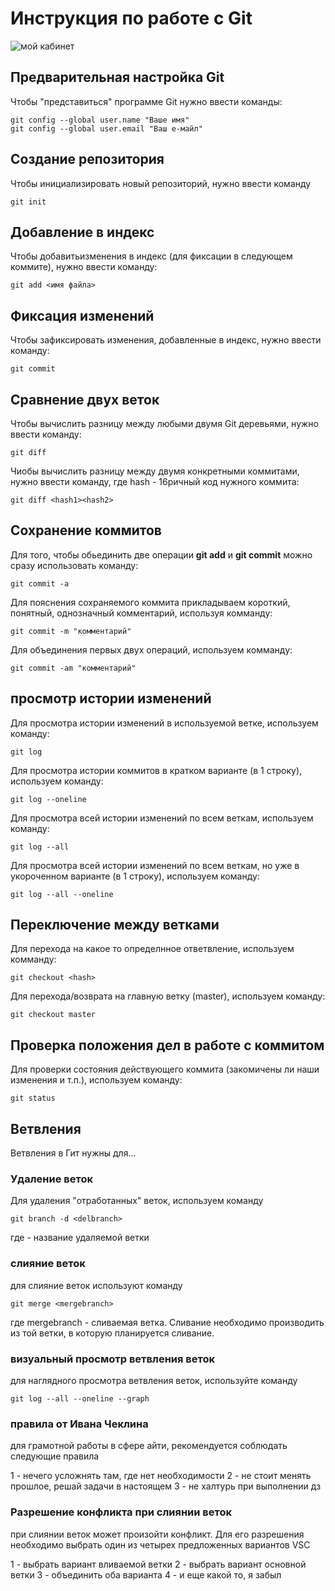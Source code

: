 # **Инструкция по работе с Git**

![мой кабинет](git.jpg)

## Предварительная настройка Git

Чтобы "представиться" программе Git нужно ввести команды:

    git config --global user.name "Ваше имя"
    git config --global user.email "Ваш е-майл"

## Создание репозитория

Чтобы инициализировать новый репозиторий, нужно ввести команду

    git init

## Добавление в индекс

Чтобы добавитьизменения в индекс (для фиксации в следующем коммите), нужно ввести команду:

    git add <имя файла>

## Фиксация изменений

Чтобы зафиксировать изменения, добавленные в индекс, нужно ввести команду:

    git commit

## Сравнение двух веток

Чтобы  вычислить разницу между любыми двумя Git деревьями, нужно ввести команду:

    git diff

Чиобы вычислить разницу между двумя конкретными коммитами, нужно ввести команду, где hash - 16ричный код нужного коммита:

    git diff <hash1><hash2>

## Сохранение коммитов

Для того, чтобы обьединить две операции **git add** и **git commit** можно сразу использовать команду:

    git commit -a

Для пояснения сохраняемого коммита прикладываем короткий, понятный, однозначный комментарий, используя комманду:

    git commit -m "комментарий"

Для объединения первых двух операций, используем комманду:

    git commit -am "комментарий"

## просмотр истории изменений

Для просмотра истории изменений в используемой ветке, используем команду:

    git log

Для просмотра истории коммитов в кратком варианте (в 1 строку), используем команду:

    git log --oneline

Для просмотра всей истории изменений по всем веткам, используем команду:

    git log --all

Для просмотра всей истории изменений по всем веткам, но уже в укороченном варианте (в 1 строку), используем команду:

    git log --all --oneline

## Переключение между ветками

Для перехода на какое то определнное ответвление, используем комманду:

    git checkout <hash>

Для перехода/возврата на главную ветку (master), используем команду:

    git checkout master

## Проверка положения дел в работе с коммитом

Для проверки состояния действующего коммита (закомичены ли наши изменения и т.п.), используем команду:

    git status

## Ветвления

Ветвления в Гит нужны для...


### Удаление веток

Для удаления "отработанных" веток, используем команду

    git branch -d <delbranch> 
где <delbranch> - название удаляемой ветки

### слияние веток

для слияние веток используют команду

    git merge <mergebranch>
где mergebranch - сливаемая ветка. Сливание необходимо производить из той ветки, в которую планируется сливание.
### визуальный просмотр ветвления веток

для наглядного просмотра ветвления веток, используйте команду

    git log --all --oneline --graph

### правила от Ивана Чеклина

для грамотной работы в сфере айти, рекомендуется соблюдать следующие правила

1 - нечего усложнять там, где нет необходимости
2 - не стоит менять прошлое, решай задачи в настоящем
3 - не халтурь при выполнении дз
### Разрешение конфликта при слиянии веток

при слиянии веток может произойти конфликт. Для его разрешения необходимо выбрать один из четырех предложенных вариантов VSC

1 - выбрать вариант вливаемой ветки
2 - выбрать вариант основной ветки
3 - объединить оба варианта
4 - и еще какой то, я забыл

